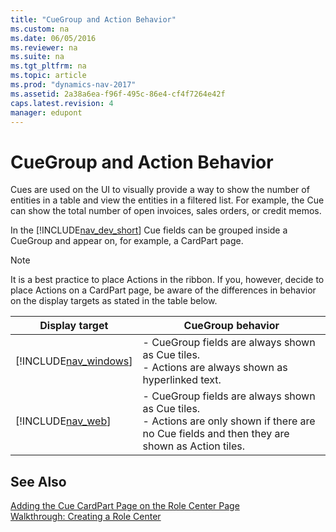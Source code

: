 ```yaml
---
title: "CueGroup and Action Behavior"
ms.custom: na
ms.date: 06/05/2016
ms.reviewer: na
ms.suite: na
ms.tgt_pltfrm: na
ms.topic: article
ms.prod: "dynamics-nav-2017"
ms.assetid: 2a38a6ea-f96f-495c-86e4-cf4f7264e42f
caps.latest.revision: 4
manager: edupont
---
```

# CueGroup and Action Behavior
Cues are used on the UI to visually provide a way to show the number of entities in a table and view the entities in a filtered list. For example, the Cue can show the total number of open invoices, sales orders, or credit memos.  
  
 In the [!INCLUDE[nav_dev_short](includes/nav_dev_short_md.md)] Cue fields can be grouped inside a CueGroup and appear on, for example, a CardPart page.  
  
> [!NOTE]  
>  It is a best practice to place Actions in the ribbon. If you, however, decide to place Actions on a CardPart page, be aware of the differences in behavior on the display targets as stated in the table below.  
  
|Display target|CueGroup behavior|  
|--------------------|-----------------------|  
|[!INCLUDE[nav_windows](includes/nav_windows_md.md)]|-   CueGroup fields are always shown as Cue tiles.<br />-   Actions are always shown as hyperlinked text.|  
|[!INCLUDE[nav_web](includes/nav_web_md.md)]|-   CueGroup fields are always shown as Cue tiles.<br />-   Actions are only shown if there are no Cue fields and then they are shown as Action tiles.|  
  
## See Also  
 [Adding the Cue CardPart Page on the Role Center Page](Walkthrough--Creating-a-Cue-Based-on-a-FlowField.md#AddingCuePartToRoleCenter)   
 [Walkthrough: Creating a Role Center](Walkthrough--Creating-a-Role-Center.md)